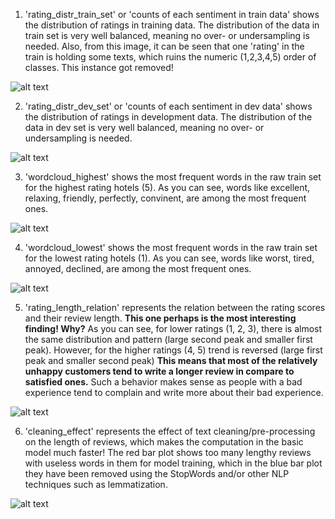 
1. 'rating_distr_train_set' or 'counts of each sentiment in train data' shows the distribution of ratings in training data. The distribution of the data in train set is very well balanced, meaning no over- or undersampling is needed. Also, from this image, it can be seen that one 'rating' in the train is holding some texts, which ruins the numeric (1,2,3,4,5) order of classes. This instance got removed!

![alt text](https://github.com/Mehrdad93/Chata-assessment/blob/main/EDA/rating_distr_train_set.png)

2. 'rating_distr_dev_set' or 'counts of each sentiment in dev data' shows the distribution of ratings in development data. The distribution of the data in dev set is very well balanced, meaning no over- or undersampling is needed.

![alt text](https://github.com/Mehrdad93/Chata-assessment/blob/main/EDA/rating_distr_dev_set.png)

3. 'wordcloud_highest' shows the most frequent words in the raw train set for the highest rating hotels (5). As you can see, words like excellent, relaxing, friendly, perfectly, convinent, are among the most frequent ones.

![alt text](https://github.com/Mehrdad93/Chata-assessment/blob/main/EDA/wordcloud_highest.png)

4. 'wordcloud_lowest' shows the most frequent words in the raw train set for the lowest rating hotels (1). As you can see, words like worst, tired, annoyed, declined, are among the most frequent ones.

![alt text](https://github.com/Mehrdad93/Chata-assessment/blob/main/EDA/wordcloud_lowest.png)

5. 'rating_length_relation' represents the relation between the rating scores and their review length. **This one perhaps is the most interesting finding! Why?** As you can see, for lower ratings (1, 2, 3), there is almost the same distribution and pattern (large second peak and smaller first peak). However, for the higher ratings (4, 5) trend is reversed (large first peak and smaller second peak) 
**This means that most of the relatively unhappy customers tend to write a longer review in compare to satisfied ones.** Such a behavior makes sense as people with a bad experience tend to complain and write more about their bad experience.

![alt text](https://github.com/Mehrdad93/Chata-assessment/blob/main/EDA/rating_length_relation.png)

6. 'cleaning_effect' represents the effect of text cleaning/pre-processing on the length of reviews, which makes the computation in the basic model much faster! The red bar plot shows too many lengthy reviews with useless words in them for model training, which in the blue bar plot they have been removed using the StopWords and/or other NLP techniques such as lemmatization.

![alt text](https://github.com/Mehrdad93/Chata-assessment/blob/main/EDA/cleaning_effect.png)
